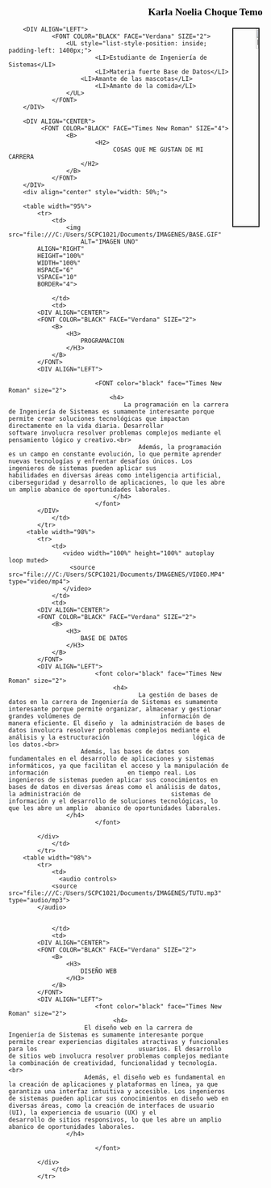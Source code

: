 <HTML>
	<HEAD>
		<TITLE>Universidad Privada Domingo Savio</TITLE>
	</HEAD>
	<BODY style="background: url('file:///C:/Users/SCPC1021/Documents/IMAGENES/GUU.GIF') no-repeat center center fixed; background-size: cover;">
		<DIV ALIGN="RIGHT">
			<FONT COLOR="BLACK" FACE="Verdana" SIZE="2">
				<B>
					<H2>
						Karla Noelia Choque Temo
					</H2>
				</B>
			</FONT>
			<IMG SRC="file:///C:/Users/SCPC1021/Documents/IMAGENES/YO.PNG" 
			ALT="IMAGEN UNO" 
			ALIGN="RIGHT" 
			HEIGHT="10%" 
			WIDTH="10%"
			HSPACE="6"
			VSPACE="4"
			BORDER="2">
		</DIV>

		<DIV ALIGN="LEFT">
    			<FONT COLOR="BLACK" FACE="Verdana" SIZE="2">
        			<UL style="list-style-position: inside; padding-left: 1400px;">
            				<LI>Estudiante de Ingeniería de Sistemas</LI>
            				<LI>Materia fuerte Base de Datos</LI>
           				<LI>Amante de las mascotas</LI>
            				<LI>Amante de la comida</LI>
        			</UL>
    			</FONT>
		</DIV>

		<DIV ALIGN="CENTER">
   			 <FONT COLOR="BLACK" FACE="Times New Roman" SIZE="4">
        			<B>
            				<H2>
               					 COSAS QUE ME GUSTAN DE MI CARRERA
           		 		</H2>
        			</B>
    			</FONT>
		</DIV>
		<div align="center" style="width: 50%;">

        <table width="95%">
            <tr>
                <td>
                    <img src="file:///C:/Users/SCPC1021/Documents/IMAGENES/BASE.GIF" 
                        ALT="IMAGEN UNO" 
			ALIGN="RIGHT" 
			HEIGHT="100%" 
			WIDTH="100%"
			HSPACE="6"
			VSPACE="10"
			BORDER="4">

                </td>
                <td>
			<DIV ALIGN="CENTER">
			<FONT COLOR="BLACK" FACE="Verdana" SIZE="2">
				<B>
					<H3>
						PROGRAMACION
					</H3>
				</B>
			</FONT>
			<DIV ALIGN="LEFT">

                    		<FONT color="black" face="Times New Roman" size="2">
                        		<h4>
                           		 	La programación en la carrera de Ingeniería de Sistemas es sumamente interesante porque permite crear soluciones tecnológicas que impactan directamente en la vida diaria. Desarrollar 							software involucra resolver problemas complejos mediante el pensamiento lógico y creativo.<br>
                            			Además, la programación es un campo en constante evolución, lo que permite aprender nuevas tecnologías y enfrentar desafíos únicos. Los ingenieros de sistemas pueden aplicar sus 							habilidades en diversas áreas como inteligencia artificial, ciberseguridad y desarrollo de aplicaciones, lo que les abre un amplio abanico de oportunidades laborales.
                       			 </h4>
                    		</font>
			</DIV>
                </td>
            </tr>
         <table width="98%">
            <tr>
                <td>
                   <video width="100%" height="100%" autoplay loop muted>
               		 <source src="file:///C:/Users/SCPC1021/Documents/IMAGENES/VIDEO.MP4" type="video/mp4">
                   </video>
                </td>
                <td>
			<DIV ALIGN="CENTER">
			<FONT COLOR="BLACK" FACE="Verdana" SIZE="2">
				<B>
					<H3>
						BASE DE DATOS
					</H3>
				</B>
			</FONT>
			<DIV ALIGN="LEFT">
                    		<font color="black" face="Times New Roman" size="2">
                       			 <h4>
                            			La gestión de bases de datos en la carrera de Ingeniería de Sistemas es sumamente interesante porque permite organizar, almacenar y gestionar grandes volúmenes de 						información de manera eficiente. El diseño y  la administración de bases de datos involucra resolver problemas complejos mediante el análisis y la estructuración 						lógica de los datos.<br> 
			   			Además, las bases de datos son fundamentales en el desarrollo de aplicaciones y sistemas informáticos, ya que facilitan el acceso y la manipulación de información 						en tiempo real. Los ingenieros de sistemas pueden aplicar sus conocimientos en bases de datos en diversas áreas como el análisis de datos, la administración de 						sistemas de información y el desarrollo de soluciones tecnológicas, lo que les abre un amplio  abanico de oportunidades laborales.
					</h4>
                    		</font>

			</div>
                </td>
            </tr>
		<table width="98%">
            <tr>
                <td>
                  <audio controls>
    			<source src="file:///C:/Users/SCPC1021/Documents/IMAGENES/TUTU.mp3" type="audio/mp3">
			</audio>


                </td>
                <td>
			<DIV ALIGN="CENTER">
			<FONT COLOR="BLACK" FACE="Verdana" SIZE="2">
				<B>
					<H3>
						DISEÑO WEB
					</H3>
				</B>
			</FONT>
			<DIV ALIGN="LEFT">
                    		<font color="black" face="Times New Roman" size="2">
                       			 <h4>   
						 El diseño web en la carrera de Ingeniería de Sistemas es sumamente interesante porque permite crear experiencias digitales atractivas y funcionales para los 							 usuarios. El desarrollo de sitios web involucra resolver problemas complejos mediante la combinación de creatividad, funcionalidad y tecnología.<br>
						 Además, el diseño web es fundamental en la creación de aplicaciones y plataformas en línea, ya que garantiza una interfaz intuitiva y accesible. Los ingenieros 						de sistemas pueden aplicar sus conocimientos en diseño web en diversas áreas, como la creación de interfaces de usuario (UI), la experiencia de usuario (UX) y el 						desarrollo de sitios responsivos, lo que les abre un amplio abanico de oportunidades laborales.                        		 
 					</h4>

                    		</font>

			</div>
                </td>
            </tr>
